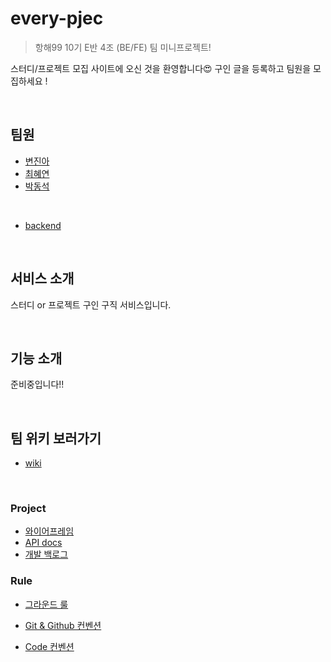 # every-pjec

> 항해99 10기 E반 4조 (BE/FE) 팀 미니프로젝트!

스터디/프로젝트 모집 사이트에 오신 것을 환영합니다😍 구인 글을 등록하고 팀원을 모집하세요 !


<br>


## 팀원

- [변진아](https://github.com/jinah-byun)
- [최혜연](https://github.com/heayounchoi)
- [박동석](https://github.com/pds0309)

<br>

- [backend](https://github.com/dy-p-code/EveryPjec/tree/main)


<br>

## 서비스 소개

스터디 or 프로젝트 구인 구직 서비스입니다.

<br>


## 기능 소개

준비중입니다!!

<br>

## 팀 위키 보러가기

- [wiki](https://github.com/pds0309/hanghae-10e-w6-every-pjec/wiki)

<br>

### Project

- [와이어프레임](https://www.figma.com/file/S8RYtRrMruzWisojrAIHgR/hang99-w5-study?node-id=0%3A1&t=Br7ME7uJgnQw4WcP-1)
- [API docs](https://www.notion.so/9ecc5856292c435d9bbff0bd20cdfe2d?v=bc61f118e7f44dd39da162b4dfb13407)
- [개발 백로그](https://docs.google.com/spreadsheets/d/1jzTc3vOL9oFTEQuG9U3qJ6lw3sRNsS1sgjaIaRYq6Jk/edit#gid=0)

### Rule

- [그라운드 룰](https://github.com/pds0309/hanghae-10e-w6-every-pjec/wiki/%ED%8C%80-%EA%B7%B8%EB%9D%BC%EC%9A%B4%EB%93%9C-%EB%A3%B0)

- [Git & Github 컨벤션](https://github.com/pds0309/hanghae-10e-w6-every-pjec/wiki/Git-&-Github-%EC%BB%A8%EB%B2%A4%EC%85%98)

- [Code 컨벤션](https://github.com/pds0309/hanghae-10e-w6-every-pjec/wiki/Code-%EC%BB%A8%EB%B2%A4%EC%85%98)

